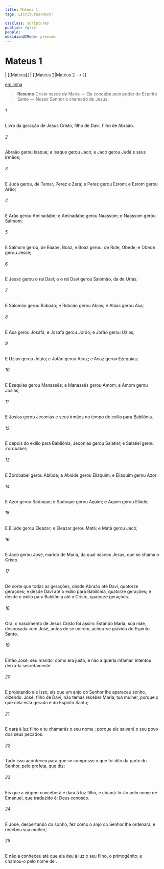 ```yaml
---
title: Mateus 1
tags: Escrituras\NovoT

cssclass: scriptures
publish: false
people:
obsidianUIMode: preview
---
```


# Mateus 1
| [[Mateus]] | [[Mateus 2|Mateus 2 --> ]]

[em linha](https://churchofjesuschrist.org/study/scriptures/nt/matt/1?lang=por)

> __Resumo__
Cristo nasce de Maria — Ela concebe pelo poder do Espírito Santo — Nosso Senhor é chamado de Jesus.

###### 1 
Livro da geração de Jesus Cristo, filho de Davi, filho de Abraão.

###### 2 
Abraão gerou Isaque; e Isaque gerou Jacó; e Jacó gerou Judá e seus irmãos;

###### 3 
E Judá gerou, de Tamar, Perez e Zerá; e Perez gerou Esrom; e Esrom gerou Arão;

###### 4 
E Arão gerou Aminadabe; e Aminadabe gerou Naassom; e Naassom gerou Salmom;

###### 5 
E Salmom gerou, de Raabe, Boaz, e Boaz gerou, de Rute, Obede; e Obede gerou Jessé;

###### 6 
E Jessé gerou o rei Davi; e o rei Davi gerou Salomão, da  de Urias;

###### 7 
E Salomão gerou Roboão; e Roboão gerou Abias; e Abias gerou Asa;

###### 8 
E Asa gerou Josafá; e Josafá gerou Jorão; e Jorão gerou Uzias;

###### 9 
E Uzias gerou Jotão; e Jotão gerou Acaz; e Acaz gerou Ezequias;

###### 10 
E Ezequias gerou Manassés; e Manassés gerou Amom; e Amom gerou Josias;

###### 11 
E Josias gerou Jeconias e seus irmãos no tempo do exílio para Babilônia.

###### 12 
E depois do exílio para Babilônia, Jeconias gerou Salatiel; e Salatiel gerou Zorobabel;

###### 13 
E Zorobabel gerou Abiúde; e Abiúde gerou Eliaquim; e Eliaquim gerou Azor;

###### 14 
E Azor gerou Sadoque; e Sadoque gerou Aquim; e Aquim gerou Eliúde;

###### 15 
E Eliúde gerou Eleazar; e Eleazar gerou Matã; e Matã gerou Jacó;

###### 16 
E Jacó gerou José, marido de Maria, da qual nasceu Jesus, que se chama o Cristo.

###### 17 
De sorte que todas as gerações, desde Abraão até Davi,  quatorze gerações; e desde Davi até o exílio para Babilônia, quatorze gerações; e desde o exílio para Babilônia até o Cristo, quatorze gerações.

###### 18 
Ora, o nascimento de Jesus Cristo foi assim: Estando Maria, sua mãe, desposada com José, antes de se unirem, achou-se grávida do Espírito Santo.

###### 19 
Então José, seu marido, como era justo, e não a queria infamar, intentou deixá-la secretamente.

###### 20 
E projetando ele isso, eis que um anjo do Senhor lhe apareceu  sonho, dizendo: José, filho de Davi, não temas receber Maria, tua mulher, porque o que nela está gerado é do Espírito Santo;

###### 21 
E dará à luz  filho e tu chamarás o seu nome ; porque ele salvará o seu povo dos seus pecados.

###### 22 
Tudo isso aconteceu para que se cumprisse o que foi dito da parte do Senhor, pelo profeta, que diz:

###### 23 
Eis que a virgem conceberá e dará à luz  filho, e chamá-lo-ão pelo nome de Emanuel, que traduzido é: Deus conosco.

###### 24 
E José, despertando do sonho, fez como o anjo do Senhor lhe ordenara, e recebeu sua mulher;

###### 25 
E não a conheceu até que ela deu à luz o seu filho, o primogênito; e chamou-o pelo nome de .

